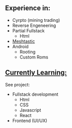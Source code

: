 ## Experience in:
- Cyrpto (mining trading)
- Reverse Engeneering
- Partial Fullstack
  - Html 
- [Meshtastic](https://meshtastic.org/)
- Android
  - Rooting
  - Custom Roms
    
## [Currently Learning:](https://github.com/Avo-Catto/ProjectX)
See project: 
- Fullstack development
  - Html
  - CSS
  - Javascript
  - React 
- Frontend (UI/UX)
